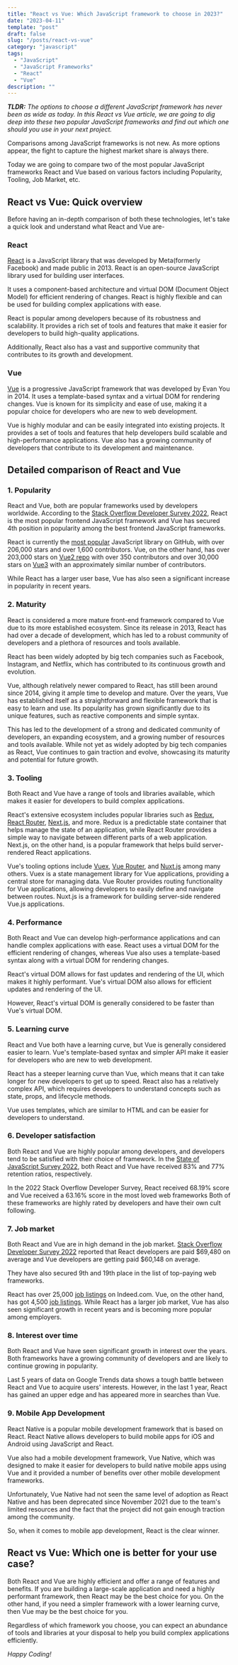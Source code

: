 ```yaml
---
title: "React vs Vue: Which JavaScript framework to choose in 2023?"
date: "2023-04-11"
template: "post"
draft: false
slug: "/posts/react-vs-vue"
category: "javascript"
tags:
  - "JavaScript"
  - "JavaScript Frameworks"
  - "React"
  - "Vue"
description: ""
---
```


**_TLDR:_** _The options to choose a different JavaScript framework has never been as wide as today. In this React vs Vue article, we are going to dig deep into these two popular JavaScript frameworks and find out which one should you use in your next project._

Comparisons among JavaScript frameworks is not new. As more options appear, the fight to capture the highest market share is always there.

Today we are going to compare two of the most popular JavaScript frameworks React and Vue based on various factors including Popularity, Tooling, Job Market, etc.

## React vs Vue: Quick overview

Before having an in-depth comparison of both these technologies, let's take a quick look and understand what React and Vue are-

### React

[React](https://react.dev/) is a JavaScript library that was developed by Meta(formerly Facebook) and made public in 2013. React is an open-source JavaScript library used for building user interfaces.

It uses a component-based architecture and virtual DOM (Document Object Model) for efficient rendering of changes. React is highly flexible and can be used for building complex applications with ease.

React is popular among developers because of its robustness and scalability. It provides a rich set of tools and features that make it easier for developers to build high-quality applications.

Additionally, React also has a vast and supportive community that contributes to its growth and development.

### Vue

[Vue](https://vuejs.org/) is a progressive JavaScript framework that was developed by Evan You in 2014. It uses a template-based syntax and a virtual DOM for rendering changes. Vue is known for its simplicity and ease of use, making it a popular choice for developers who are new to web development.

Vue is highly modular and can be easily integrated into existing projects. It provides a set of tools and features that help developers build scalable and high-performance applications. Vue also has a growing community of developers that contribute to its development and maintenance.

## Detailed comparison of React and Vue

### 1. Popularity

React and Vue, both are popular frameworks used by developers worldwide. According to the [Stack Overflow Developer Survey 2022](https://survey.stackoverflow.co/2022/#web-frameworks-and-technologies), React is the most popular frontend JavaScript framework and Vue has secured 4th position in popularity among the best frontend JavaScript frameworks.

React is currently the [most popular](https://github.com/facebook/react) JavaScript library on GitHub, with over 206,000 stars and over 1,600 contributors. Vue, on the other hand, has over 203,000 stars on [Vue2 repo](https://github.com/vuejs/vue) with over 350 contributors and over 30,000 stars on [Vue3](https://github.com/vuejs/core) with an approximately similar number of contributors.

While React has a larger user base, Vue has also seen a significant increase in popularity in recent years.

### 2. Maturity

React is considered a more mature front-end framework compared to Vue due to its more established ecosystem. Since its release in 2013, React has had over a decade of development, which has led to a robust community of developers and a plethora of resources and tools available.

React has been widely adopted by big tech companies such as Facebook, Instagram, and Netflix, which has contributed to its continuous growth and evolution.

Vue, although relatively newer compared to React, has still been around since 2014, giving it ample time to develop and mature. Over the years, Vue has established itself as a straightforward and flexible framework that is easy to learn and use. Its popularity has grown significantly due to its unique features, such as reactive components and simple syntax.

This has led to the development of a strong and dedicated community of developers, an expanding ecosystem, and a growing number of resources and tools available. While not yet as widely adopted by big tech companies as React, Vue continues to gain traction and evolve, showcasing its maturity and potential for future growth.

### 3. Tooling

Both React and Vue have a range of tools and libraries available, which makes it easier for developers to build complex applications.

React's extensive ecosystem includes popular libraries such as [Redux](https://redux.js.org/), [React Router](https://reactrouter.com/en/main), [Next.js](https://nextjs.org/), and more. Redux is a predictable state container that helps manage the state of an application, while React Router provides a simple way to navigate between different parts of a web application. Next.js, on the other hand, is a popular framework that helps build server-rendered React applications.

Vue's tooling options include [Vuex](https://vuex.vuejs.org/), [Vue Router](https://router.vuejs.org/), and [Nuxt.js](https://nuxtjs.org/) among many others. Vuex is a state management library for Vue applications, providing a central store for managing data. Vue Router provides routing functionality for Vue applications, allowing developers to easily define and navigate between routes. Nuxt.js is a framework for building server-side rendered Vue.js applications.

### 4. Performance

Both React and Vue can develop high-performance applications and can handle complex applications with ease. React uses a virtual DOM for the efficient rendering of changes, whereas Vue also uses a template-based syntax along with a virtual DOM for rendering changes.

React's virtual DOM allows for fast updates and rendering of the UI, which makes it highly performant. Vue's virtual DOM also allows for efficient updates and rendering of the UI.

However, React's virtual DOM is generally considered to be faster than Vue's virtual DOM.

### 5. Learning curve

React and Vue both have a learning curve, but Vue is generally considered easier to learn. Vue's template-based syntax and simpler API make it easier for developers who are new to web development.

React has a steeper learning curve than Vue, which means that it can take longer for new developers to get up to speed. React also has a relatively complex API, which requires developers to understand concepts such as state, props, and lifecycle methods.

Vue uses templates, which are similar to HTML and can be easier for developers to understand.

### 6. Developer satisfaction

Both React and Vue are highly popular among developers, and developers tend to be satisfied with their choice of framework. In the [State of JavaScript Survey 2022](https://2022.stateofjs.com/en-US/libraries/#tier_list), both React and Vue have received 83% and 77% retention ratios, respectively.

In the 2022 Stack Overflow Developer Survey, React received 68.19% score and Vue received a 63.16% score in the most loved web frameworks Both of these frameworks are highly rated by developers and have their own cult following.

### 7. Job market

Both React and Vue are in high demand in the job market. [Stack Overflow Developer Survey 2022](https://survey.stackoverflow.co/2022/#top-paying-technologies-web-frameworks) reported that React developers are paid $69,480 on average and Vue developers are getting paid $60,148 on average.

They have also secured 9th and 19th place in the list of top-paying web frameworks.

React has over 25,000 [job listings](https://www.indeed.com/jobs?q=react) on Indeed.com. Vue, on the other hand, has got 4,500 [job listings](https://www.indeed.com/jobs?q=vue). While React has a larger job market, Vue has also seen significant growth in recent years and is becoming more popular among employers.

### 8. Interest over time

Both React and Vue have seen significant growth in interest over the years. Both frameworks have a growing community of developers and are likely to continue growing in popularity.

Last 5 years of data on Google Trends data shows a tough battle between React and Vue to acquire users' interests. However, in the last 1 year, React has gained an upper edge and has appeared more in searches than Vue.

### 9. Mobile App Development

React Native is a popular mobile development framework that is based on React. React Native allows developers to build mobile apps for iOS and Android using JavaScript and React.

Vue also had a mobile development framework, Vue Native, which was designed to make it easier for developers to build native mobile apps using Vue and it provided a number of benefits over other mobile development frameworks.

Unfortunately, Vue Native had not seen the same level of adoption as React Native and has been deprecated since November 2021 due to the team's limited resources and the fact that the project did not gain enough traction among the community.

So, when it comes to mobile app development, React is the clear winner.

## React vs Vue: Which one is better for your use case?

Both React and Vue are highly efficient and offer a range of features and benefits. If you are building a large-scale application and need a highly performant framework, then React may be the best choice for you. On the other hand, if you need a simpler framework with a lower learning curve, then Vue may be the best choice for you.

Regardless of which framework you choose, you can expect an abundance of tools and libraries at your disposal to help you build complex applications efficiently.

_Happy Coding!_
